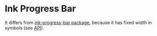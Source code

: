 # Ink Progress Bar

It differs from [ink-progress-bar package](https://www.npmjs.com/package/ink-progress-bar), because it has fixed width in symbols (see [API](https://www.paka.dev/npm/@zardoy/ink-progress-bar)).

